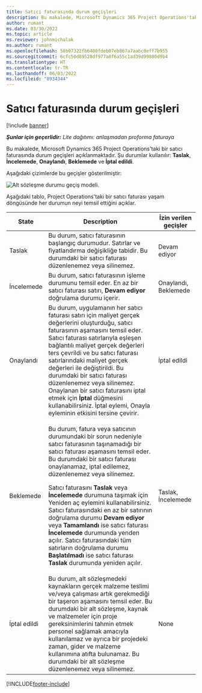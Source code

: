 ```yaml
---
title: Satıcı faturasında durum geçişleri
description: Bu makalede, Microsoft Dynamics 365 Project Operations'taki bir satıcı faturasında durum geçişleri açıklanmaktadır.
author: rumant
ms.date: 03/30/2022
ms.topic: article
ms.reviewer: johnmichalak
ms.author: rumant
ms.openlocfilehash: 58b07322fb6480fdeb07eb867a7aabc0eff7b955
ms.sourcegitcommit: 6cfc50d89528df977a8f6a55c1ad39d99800d9b4
ms.translationtype: HT
ms.contentlocale: tr-TR
ms.lasthandoff: 06/03/2022
ms.locfileid: "8934344"
---
```

# <a name="state-transitions-on-a-vendor-invoice"></a>Satıcı faturasında durum geçişleri

[!include [banner](../../includes/dataverse-preview.md)]

_**Şunlar için geçerlidir:** Lite dağıtımı: anlaşmadan proforma faturaya_

Bu makalede, Microsoft Dynamics 365 Project Operations'taki bir satıcı faturasında durum geçişleri açıklanmaktadır. Şu durumlar kullanılır: **Taslak**, **İncelemede**, **Onaylandı**, **Beklemede** ve **İptal edildi**.

Aşağıdaki çizimlerde bu geçişler gösterilmiştir:

![Alt sözleşme durumu geçiş modeli.](../media/VI_State_Model.jpg)

Aşağıdaki tablo, Project Operations'taki bir satıcı faturası yaşam döngüsünde her durumun neyi temsil ettiğini açıklar.

| State | Description | İzin verilen geçişler |
| --- | --- | --- |
| Taslak | Bu durum, satıcı faturasının başlangıç durumudur. Satırlar ve fiyatlandırma değişikliğe tabidir. Bu durumdaki bir satıcı faturası düzenlenemez veya silinemez. | Devam ediyor |
| İncelemede | Bu durum, satıcı faturasının işleme durumunu temsil eder. En az bir satıcı faturası satırı, **Devam ediyor** doğrulama durumu içerir. | Onaylandı, Beklemede |
| Onaylandı | Bu durum, uygulamanın her satıcı faturası satırı için maliyet gerçek değerlerini oluşturduğu, satıcı faturasının aşamasını temsil eder. Satıcı faturası satırlarıyla eşleşen bağlantılı maliyet gerçek değerleri ters çevrildi ve bu satıcı faturası satırlarındaki maliyet gerçek değerleri ile değiştirildi. Bu durumdaki bir satıcı faturası düzenlenemez veya silinemez. Onaylanan bir satıcı faturasını iptal etmek için **İptal** düğmesini kullanabilirsiniz. İptal eylemi, Onayla eyleminin etkisini tersine çevirir. | İptal edildi |
| Beklemede | <p>Bu durum, fatura veya satıcının durumundaki bir sorun nedeniyle satıcı faturasının taşınamadığı bir satıcı faturası aşamasını temsil eder. Bu durumdaki bir satıcı faturası onaylanamaz, iptal edilemez, düzenlenemez veya silinemez.</p><p>Satıcı faturasını **Taslak** veya **İncelemede** durumuna taşımak için Yeniden aç eylemini kullanabilirsiniz. Satıcı faturasındaki en az bir satırının doğrulama durumu **Devam ediyor** veya **Tamamlandı** ise satıcı faturası **İncelemede** durumunda yenden açılır. Satıcı faturasındaki tüm satırların doğrulama durumu **Başlatılmadı** ise satıcı faturası **Taslak** durumunda yeniden açılır.</p> | Taslak, İncelemede |
| İptal edildi | Bu durum, alt sözleşmedeki kaynakların gerçek malzeme teslimi ve/veya çalışması artık gerekmediği bir taşeron aşamasını temsil eder. Bu durumdaki bir alt sözleşme, kaynak ve malzemeler için proje gereksinimlerini tahmin etmek personel sağlamak amacıyla kullanılamaz ve ayrıca bir projedeki zaman, gider ve malzeme kullanımına atıfta bulunamaz. Bu durumdaki bir alt sözleşme düzenlenemez veya silinemez. | None |

[!INCLUDE[footer-include](../../includes/footer-banner.md)]

